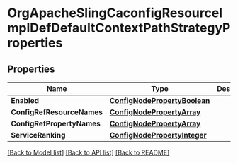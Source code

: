 # OrgApacheSlingCaconfigResourceImplDefDefaultContextPathStrategyProperties

## Properties
Name | Type | Description | Notes
------------ | ------------- | ------------- | -------------
**Enabled** | [**ConfigNodePropertyBoolean**](configNodePropertyBoolean.md) |  | [optional] 
**ConfigRefResourceNames** | [**ConfigNodePropertyArray**](configNodePropertyArray.md) |  | [optional] 
**ConfigRefPropertyNames** | [**ConfigNodePropertyArray**](configNodePropertyArray.md) |  | [optional] 
**ServiceRanking** | [**ConfigNodePropertyInteger**](configNodePropertyInteger.md) |  | [optional] 

[[Back to Model list]](../README.md#documentation-for-models) [[Back to API list]](../README.md#documentation-for-api-endpoints) [[Back to README]](../README.md)


